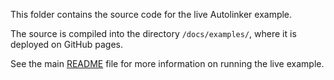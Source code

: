 This folder contains the source code for the live Autolinker example. 

The source is compiled into the directory `/docs/examples/`, where it is 
deployed on GitHub pages.

See the main [README](../README.md) file for more information on running the 
live example.